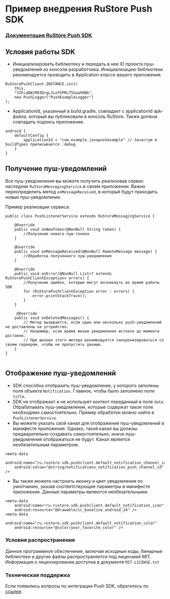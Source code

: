 # Пример внедрения RuStore Push SDK

### [Документация RuStore Push SDK](https://help.rustore.ru/rustore/for_developers/developer-documentation/sdk_push-notifications)

## Условия работы SDK

- Инициализировать библиотеку и передать в нее ID проекта пуш-уведомлений из консоли разработчика. Инициализацию библиотеки рекомендуется проводить в Application классе вашего приложения.

```
RuStorePushClient.INSTANCE.init(
    this,
    "32FcaDWjM03DrgLJLoY5PRLT5GaahRBb",
    new PushLogger("PushExampleLogger")
);
```

- ApplicationId, указанный в build.gradle, совпадает с applicationId apk-файла, который вы публиковали в консоль RuStore. Также должна совпадать подпись приложения.

```
android {
    defaultConfig {
        applicationId = "com.example.javapushexample" // Зачастую в buildTypes приписывается .debug
    }
}
```

## Получение пуш-уведомлений

Все пуш-уведомления вы можете получить реализовав сервис наследник `RuStoreMessagingService` в своем приложении. Важно переопределить метод `onMessageReceived`, в который будут приходить новые пуш-уведомления.

Пример реализации сервиса:

```
public class PushListenerService extends RuStoreMessagingService {

    @Override
    public void onNewToken(@NonNull String token) {
        //Получение нового пуш-токена
    }

    @Override
    public void onMessageReceived(@NonNull RemoteMessage message) {
        //Обработка полученного пуш-уведомления
    }

    @Override
    public void onError(@NonNull List<? extends RuStorePushClientException> errors) {
        //Получение ошибок, которые могут возникнуть во время работы SDK
        for (RuStorePushClientException error : errors) {
            error.printStackTrace();
        }
    }
    
     @Override
    public void onDeletedMessages() {
        // Метод вызывается, если один или несколько push-уведомлений не доставлены на устройство.
        // Например, если время жизни уведомления истекло до момента доставки.
        // При вызове этого метода рекомендуется синхронизироваться со своим сервером, чтобы не пропустить данные.
    }
}


```

## Отображение пуш-уведомлений

- SDK способна отобразить пуш-уведомление, у которого заполены поля объекта `Notification`. Главное, чтобы было заполнено поле `title`.
- SDK не отображает и не использует контент переданный в поле `data`. Обрабатывать пуш-уведомления, которые содержат такое поле необходимо самостоятельно. Пример обработки можно найти в `PushListenerService`.
- Вы можете указать свой канал для отображения пуш-уведомлений в манифесте приложения. Однако, такой канал вы должны предварительно создавать самостоятельно, иначе пуш-уведомления отображаться не будут. Канал является необязательным параметром.

```
<meta-data
    android:name="ru.rustore.sdk.pushclient.default_notification_channel_id"
    android:value="@string/notifications_notification_push_channel_id" />
```

- Вы также можете настроить иконку и цвет уведомления по умолчанию, указав соответствующие параметры в манифесте приложения. Данные параметры являются необязательными.

```
<meta-data
    android:name="ru.rustore.sdk.pushclient.default_notification_icon"
    android:resource="@drawable/ic_baseline_android_24" />
<meta-data
    android:name="ru.rustore.sdk.pushclient.default_notification_color"
    android:resource="@color/your_favorite_color" />
```

### Условия распространения
Данное программное обеспечение, включая исходные коды, бинарные библиотеки и другие файлы распространяется под лицензией MIT. Информация о лицензировании доступна в документе `MIT-LICENSE.txt`


### Техническая поддержка
Если появились вопросы по интеграции Push SDK, обратитесь по [ссылке](https://www.rustore.ru/help/sdk/push-notifications).
